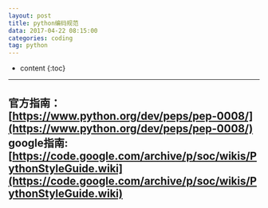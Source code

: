 ```yaml
---
layout: post
title: python编码规范
data: 2017-04-22 08:15:00
categories: coding
tag: python
---
```


* content
{:toc}


---
官方指南：[https://www.python.org/dev/peps/pep-0008/](https://www.python.org/dev/peps/pep-0008/)  
google指南:[https://code.google.com/archive/p/soc/wikis/PythonStyleGuide.wiki](https://code.google.com/archive/p/soc/wikis/PythonStyleGuide.wiki)
---

